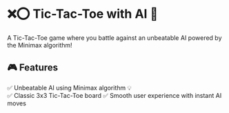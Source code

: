 # ❌⭕ Tic-Tac-Toe with AI 🤖  

A Tic-Tac-Toe game where you battle against an unbeatable AI powered by the Minimax algorithm!    

## 🎮 Features  
✅ Unbeatable AI using Minimax algorithm 💡  
✅ Classic 3x3 Tic-Tac-Toe board 
✅ Smooth user experience with instant AI moves

